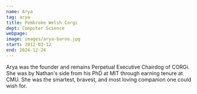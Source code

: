```yaml
---
name: Arya
tag: arya
title: Pembroke Welsh Corgi
dept: Computer Science
webpage: 
image: images/arya-baroo.jpg
start: 2012-03-12
end: 2024-12-24
---
```


Arya was the founder and remains Perpetual Executive Chairdog of CORGi.
She was by Nathan's side from his PhD at MIT through earning tenure at CMU.
She was the smartest, bravest, and most loving companion one could wish for.
